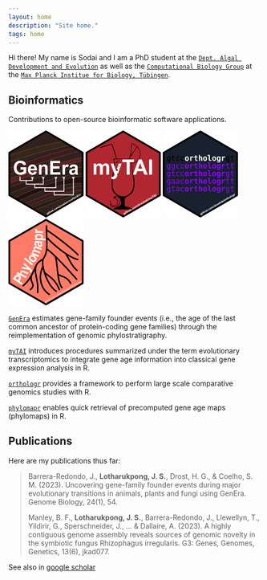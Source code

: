 ```yaml
---
layout: home
description: "Site home."
tags: home
---
```


Hi there! My name is Sodai and I am a PhD student at the [`Dept. Algal Development and Evolution`](https://www.bio.mpg.de/48867/algal-development-and-evolution-s) as well as the [`Computational Biology Group`](https://drostlab.com/) at the [`Max Planck Institue for Biology, Tübingen`](https://www.bio.mpg.de/).

## Bioinformatics
Contributions to open-source bioinformatic software applications.

<img src="/images/GenEra_logo_dark.png" width="150"> <img src="/images/myTAI_logo.png" width="150"> <img src="/images/orthologr_logo.png" width="150"> <img src="/images/phylomapr_logo.png" width="150">

[`GenEra`](https://github.com/josuebarrera/GenEra) estimates gene-family founder events (i.e., the age of the last common ancestor of protein-coding gene families) through the reimplementation of genomic phylostratigraphy.

[`myTAI`](https://drostlab.github.io/myTAI) introduces procedures summarized under the term evolutionary transcriptomics to integrate gene age information into classical gene expression analysis in R.

[`orthologr`](https://drostlab.github.io/orthologr) provides a framework to perform large scale comparative genomics studies with R.

[`phylomapr`](https://lotharukpongjs.github.io/phylomapr/) enables quick retrieval of precomputed gene age maps (phylomaps) in R.

## Publications
Here are my publications thus far: 

> Barrera-Redondo, J., **Lotharukpong, J. S.**, Drost, H. G., & Coelho, S. M. (2023). Uncovering gene-family founder events during major evolutionary transitions in animals, plants and fungi using GenEra. Genome Biology, 24(1), 54.
>  
> Manley, B. F., **Lotharukpong, J. S.**, Barrera-Redondo, J., Llewellyn, T., Yildirir, G., Sperschneider, J., ... & Dallaire, A. (2023). A highly contiguous genome assembly reveals sources of genomic novelty in the symbiotic fungus Rhizophagus irregularis. G3: Genes, Genomes, Genetics, 13(6), jkad077.

See also in [google scholar](https://scholar.google.com/citations?user=2HiLuNEAAAAJ&hl)
